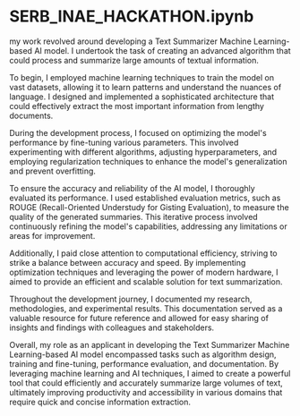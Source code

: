 # SERB_INAE_HACKATHON.ipynb


my work revolved around developing a Text Summarizer Machine Learning-based AI model. I undertook the task of creating an advanced algorithm that could process and summarize large amounts of textual information.

To begin, I employed machine learning techniques to train the model on vast datasets, allowing it to learn patterns and understand the nuances of language. I designed and implemented a sophisticated architecture that could effectively extract the most important information from lengthy documents.

During the development process, I focused on optimizing the model's performance by fine-tuning various parameters. This involved experimenting with different algorithms, adjusting hyperparameters, and employing regularization techniques to enhance the model's generalization and prevent overfitting.

To ensure the accuracy and reliability of the AI model, I thoroughly evaluated its performance. I used established evaluation metrics, such as ROUGE (Recall-Oriented Understudy for Gisting Evaluation), to measure the quality of the generated summaries. This iterative process involved continuously refining the model's capabilities, addressing any limitations or areas for improvement.

Additionally, I paid close attention to computational efficiency, striving to strike a balance between accuracy and speed. By implementing optimization techniques and leveraging the power of modern hardware, I aimed to provide an efficient and scalable solution for text summarization.

Throughout the development journey, I documented my research, methodologies, and experimental results. This documentation served as a valuable resource for future reference and allowed for easy sharing of insights and findings with colleagues and stakeholders.

Overall, my role as an applicant in developing the Text Summarizer Machine Learning-based AI model encompassed tasks such as algorithm design, training and fine-tuning, performance evaluation, and documentation. By leveraging machine learning and AI techniques, I aimed to create a powerful tool that could efficiently and accurately summarize large volumes of text, ultimately improving productivity and accessibility in various domains that require quick and concise information extraction.




